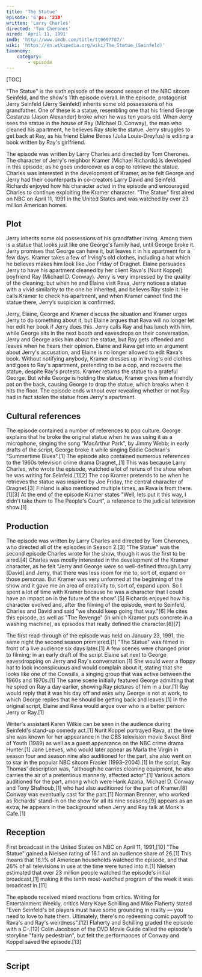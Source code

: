 ```yaml
---
title: 'The Statue'
episode: '6'pc: '210'
written: 'Larry Charles'
directed: 'Tom Cherones'
aired: 'April 11, 1991'
imdb: 'http://www.imdb.com/title/tt0697787/'
wiki: 'https://en.wikipedia.org/wiki/The_Statue_(Seinfeld)'
taxonomy:
    category:
        - episode
---
```


[TOC]

"The Statue" is the sixth episode of the second season of the NBC sitcom Seinfeld, and the show's 11th episode overall. In the episode, protagonist Jerry Seinfeld (Jerry Seinfeld) inherits some old possessions of his grandfather. One of these is a statue, resembling one that his friend George Costanza (Jason Alexander) broke when he was ten years old. When Jerry sees the statue in the house of Ray (Michael D. Conway), the man who cleaned his apartment, he believes Ray stole the statue. Jerry struggles to get back at Ray, as his friend Elaine Benes (Julia Louis-Dreyfus) is editing a book written by Ray's girlfriend.

The episode was written by Larry Charles and directed by Tom Cherones. The character of Jerry's neighbor Kramer (Michael Richards) is developed in this episode, as he goes undercover as a cop to retrieve the statue. Charles was interested in the development of Kramer, as he felt George and Jerry had their counterparts in co-creators Larry David and Seinfeld. Richards enjoyed how his character acted in the episode and encouraged Charles to continue exploiting the Kramer character. "The Statue" first aired on NBC on April 11, 1991 in the United States and was watched by over 23 million American homes.

## Plot

Jerry inherits some old possessions of his grandfather Irving. Among them is a statue that looks just like one George's family had, until George broke it. Jerry promises that George can have it, but leaves it in his apartment for a few days. Kramer takes a few of Irving's old clothes, including a hat which he believes makes him look like Joe Friday of Dragnet. Elaine persuades Jerry to have his apartment cleaned by her client Rava's (Nurit Koppel) boyfriend Ray (Michael D. Conway). Jerry is very impressed by the quality of the cleaning; but when he and Elaine visit Rava, Jerry notices a statue with a vivid similarity to the one he inherited, and believes Ray stole it. He calls Kramer to check his apartment, and when Kramer cannot find the statue there, Jerry’s suspicion is confirmed.

Jerry, Elaine, George and Kramer discuss the situation and Kramer urges Jerry to do something about it, but Elaine argues that Rava will no longer let her edit her book if Jerry does this. Jerry calls Ray and has lunch with him, while George sits in the next booth and eavesdrops on their conversation. Jerry and George asks him about the statue, but Ray gets offended and leaves when he hears their opinion. Elaine and Rava get into an argument about Jerry's accusation, and Elaine is no longer allowed to edit Rava's book. Without notifying anybody, Kramer dresses up in Irving's old clothes and goes to Ray's apartment, pretending to be a cop, and recovers the statue, despite Ray's protests. Kramer returns the statue to a grateful George. But while George is holding the statue, Kramer gives him a friendly pat on the back, causing George to drop the statue, which breaks when it hits the floor. The episode ends without ever revealing whether or not Ray had in fact stolen the statue from Jerry's apartment.

## Cultural references

The episode contained a number of references to pop culture. George explains that he broke the original statue when he was using it as a microphone, singing the song "MacArthur Park", by Jimmy Webb; in early drafts of the script, George broke it while singing Eddie Cochran's "Summertime Blues".[1] The episode also contained numerous references to the 1960s television crime drama Dragnet,.[1] This was because Larry Charles, who wrote the episode, watched a lot of reruns of the show when he was writing for Seinfeld.[1][2] The cop Kramer pretends to be when he retrieves the statue was inspired by Joe Friday, the central character of Dragnet.[3] Finland is also mentioned multiple times, as Rava is from there.[1][3] At the end of the episode Kramer states "Well, lets put it this way, I didn't take them to The People's Court", a reference to the judicial television show.[1]

## Production

The episode was written by Larry Charles and directed by Tom Cherones, who directed all of the episodes in Season 2.[3] "The Statue" was the second episode Charles wrote for the show, though it was the first to be aired.[4] Charles was mostly interested in the development of the Kramer character, as he felt "Jerry and George were so well-defined through Larry [David] and Jerry, that there was less room for me to, sort of, expand on those personas. But Kramer was very unformed at the beginning of the show and it gave me an area of creativity to, sort of, expand upon. So I spent a lot of time with Kramer because he was a character that I could have an impact on in the future of the show".[5] Richards enjoyed how his character evolved and, after the filming of the episode, went to Seinfeld, Charles and David and said "we should keep going that way."[6] He cites this episode, as well as "The Revenge" (in which Kramer puts concrete in a washing machine), as episodes that really defined the character.[6][7]

The first read-through of the episode was held on January 23, 1991, the same night the second season premiered.[1] "The Statue" was filmed in front of a live audience six days later.[1] A few scenes were changed prior to filming; in an early draft of the script Elaine sat next to George eavesdropping on Jerry and Ray's conversation.[1] She would wear a floppy hat to look inconspicuous and would complain about it, stating that she looks like one of the Cowsills, a singing group that was active between the 1960s and 1970s.[1] The same scene initially featured George admitting that he spied on Ray a day earlier, showing Ray pictures of him in a bar.[1] Ray would reply that it was his day off and asks why George is not at work, to which George replies that he should be getting back and leaves.[1] In the original script, Elaine and Rava would argue over who is a better person: Jerry or Ray.[1]

Writer's assistant Karen Wilkie can be seen in the audience during Seinfeld's stand-up comedy act.[1] Nurit Koppel portrayed Rava, at the time she was known for her appearance in the CBS television movie Sweet Bird of Youth (1989) as well as a guest appearance on the NBC crime drama Hunter.[1] Jane Leeves, who would later appear as Marla the Virgin in season four and season nine also auditioned for the part, she also went on to star in the popular NBC sitcom Frasier (1993–2004).[1] In the script, Ray Thomas' description was, "although he carries cleaning equipment, he also carries the air of a pretentious mannerly, affected actor".[1] Various actors auditioned for the part, among which were Hank Azaria, Michael D. Conway and Tony Shalhoub,[1] who had also auditioned for the part of Kramer.[8] Conway was eventually cast for the part.[1] Norman Brenner, who worked as Richards' stand-in on the show for all its nine seasons,[9] appears as an extra; he appears in the background when Jerry and Ray talk at Monk's Cafe.[1]

## Reception

First broadcast in the United States on NBC on April 11, 1991,[10] "The Statue" gained a Nielsen rating of 16.1 and an audience share of 26.[1] This means that 16.1% of American households watched the episode, and that 26% of all televisions in use at the time were tuned into it.[1] Nielsen estimated that over 23 million people watched the episode's initial broadcast,[1] making it the tenth most-watched program of the week it was broadcast in.[11]

The episode received mixed reactions from critics. Writing for Entertainment Weekly, critics Mary Kaye Schilling and Mike Flaherty stated "Even Seinfeld's bit players must have some grounding in reality — you need to love to hate them. Ultimately, there's no redeeming comic payoff to Rava's and Ray's weirdness".[12] Flaherty and Schilling graded the episode with a C-.[12] Colin Jacobson of the DVD Movie Guide called the episode's storyline "fairly pedestrian", but felt the performances of Conway and Koppel saved the episode.[13]

---

## Script
